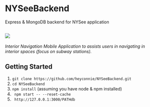 # NYSeeBackend
Express &amp; MongoDB backend for NYSee application

![](https://github.com/heyconnie/NYSee/blob/master/images/nysee-24bit-400x135.png?raw=true)
----
*Interior Navigation Mobile Application to assists users in navigating in interior spaces (focus on subway stations).*

## Getting Started
1. ` git clone https://github.com/heyconnie/NYSeeBackend.git `
2. ` cd NYSeeBackend `
3. ` npm install ` (assuming you have node & npm installed)
4. ` npm start -- --reset-cache`
5. ` http://127.0.0.1:3000/PATHdb`
